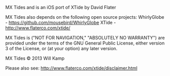 MX Tides and is an iOS port of XTide by David Flater

MX Tides also depends on the following open source projects:
WhirlyGlobe - https://github.com/mousebird/WhirlyGlobe
XTide - http://www.flaterco.com/xtide/

MX Tides is ("NOT FOR NAVIGATION," "ABSOLUTELY NO WARRANTY") are provided under the terms of the GNU General Public License, either version 3 of the License, or (at your option) any later version.

MX Tides © 2013 Will Kamp

Please also see: http://www.flaterco.com/xtide/disclaimer.html